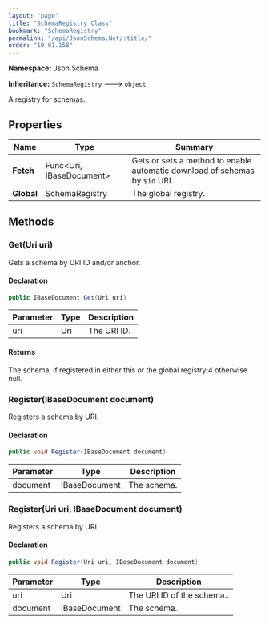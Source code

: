 ```yaml
---
layout: "page"
title: "SchemaRegistry Class"
bookmark: "SchemaRegistry"
permalink: "/api/JsonSchema.Net/:title/"
order: "10.01.158"
---
```

**Namespace:** Json.Schema

**Inheritance:**
`SchemaRegistry`
 🡒 
`object`

A registry for schemas.

## Properties

| Name | Type | Summary |
|---|---|---|
| **Fetch** | Func\<Uri, IBaseDocument\> | Gets or sets a method to enable automatic download of schemas by `$id` URI. |
| **Global** | SchemaRegistry | The global registry. |

## Methods

### Get(Uri uri)

Gets a schema by URI ID and/or anchor.

#### Declaration

```c#
public IBaseDocument Get(Uri uri)
```

| Parameter | Type | Description |
|---|---|---|
| uri | Uri | The URI ID. |


#### Returns

The schema, if registered in either this or the global registry;4
otherwise null.

### Register(IBaseDocument document)

Registers a schema by URI.

#### Declaration

```c#
public void Register(IBaseDocument document)
```

| Parameter | Type | Description |
|---|---|---|
| document | IBaseDocument | The schema. |


### Register(Uri uri, IBaseDocument document)

Registers a schema by URI.

#### Declaration

```c#
public void Register(Uri uri, IBaseDocument document)
```

| Parameter | Type | Description |
|---|---|---|
| uri | Uri | The URI ID of the schema.. |
| document | IBaseDocument | The schema. |


